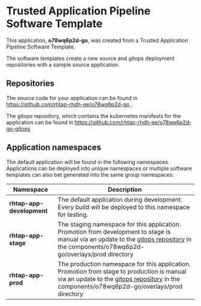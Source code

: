 # Trusted Application Pipeline Software Template

This application, **o78wq6p2d-go**, was created from a Trusted Application Pipeline Software Template.

The software templates create a new source and gitops deployment repositories with a sample source application. 

## Repositories

The source code for your application can be found in [https://github.com/rhtap-rhdh-qe/o78wq6p2d-go ](https://github.com/rhtap-rhdh-qe/o78wq6p2d-go ).
 
The gitops repository, which contains the kubernetes manifests for the application can be found in 
[https://github.com/rhtap-rhdh-qe/o78wq6p2d-go-gitops ](https://github.com/rhtap-rhdh-qe/o78wq6p2d-go-gitops ) 

## Application namespaces 

The default application will be found in the following namespaces. Applications can be deployed into unique namespaces or multiple software templates can also bet generated into the same group namespaces.  

|  Namespace   |  Description   |  
| -------- | -------- |   
| **rhtap-app-development** | The default application during development. Every build will be deployed to this namespace for testing. | 
| **rhtap-app-stage** | The staging namespace for this application. Promotion from development to stage is manual via an update to the [gitops repository](https://github.com/rhtap-rhdh-qe/o78wq6p2d-go-gitops ) in the components/o78wq6p2d-go/overlays/prod directory |  
| **rhtap-app-prod** | The production namespace for this application. Promotion from stage to production is manual via an update to the [gitops repository](https://github.com/rhtap-rhdh-qe/o78wq6p2d-go-gitops ) in the components/o78wq6p2d-go/overlays/prod directory | 